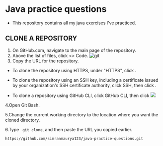 # Java practice questions

- This repository contains all my java exercises I've practiced.



## CLONE A REPOSITORY

1. On GitHub.com, navigate to the main page of the repository.
2. Above the list of files, click <> Code.
   ![git](https://docs.github.com/assets/cb-13128/mw-1440/images/help/repository/code-button.webp)
3. Copy the URL for the repository.

- To clone the repository using HTTPS, under "HTTPS", click .

- To clone the repository using an SSH key, including a certificate issued by your organization's SSH certificate authority, click SSH, then click .

- To clone a repository using GitHub CLI, click GitHub CLI, then click 
![](https://docs.github.com/assets/cb-60499/mw-1440/images/help/repository/https-url-clone-cli.webp)

4.Open Git Bash.

5.Change the current working directory to the location where you want the cloned directory.

6.Type ``` git clone```, and then paste the URL you copied earlier.

```
https://github.com/simranmaurya123/java-practice-questions.git

```
